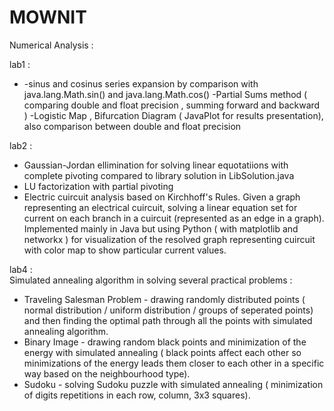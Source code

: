 # MOWNIT
Numerical Analysis :


lab1 : 

- -sinus and cosinus series expansion by comparison with java.lang.Math.sin() and java.lang.Math.cos()
-Partial Sums method ( comparing double and float precision , summing forward and backward )
-Logistic Map , Bifurcation Diagram ( JavaPlot for results presentation), also comparison between double and float precision

 

lab2 :

- Gaussian-Jordan ellimination for solving linear equotatiions with complete pivoting compared to library solution in LibSolution.java
- LU factorization with partial pivoting
- Electric cuircuit analysis based on Kirchhoff's Rules. Given a graph representing an electrical cuircuit, solving a linear equation set for current on each branch in a cuircuit (represented as an edge in a graph). Implemented mainly in Java but using Python ( with matplotlib and networkx ) for visualization of the resolved graph representing cuircuit with color map to show particular current values.



lab4 :   
Simulated annealing algorithm in solving several practical problems : 

- Traveling Salesman Problem - drawing randomly distributed points ( normal distribution / uniform distribution / groups of seperated points) and then finding the optimal path through all the points with simulated annealing algorithm.
- Binary Image - drawing random black points and minimization of the energy with simulated annealing ( black points affect each other so minimizations of the energy leads them closer to each other in a specific way based on the neighbourhood type).
- Sudoku - solving Sudoku puzzle with simulated annealing ( minimization of digits repetitions in each row, column, 3x3 squares).


